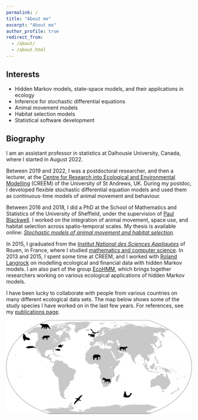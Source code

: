 ```yaml
---
permalink: /
title: "About me"
excerpt: "About me"
author_profile: true
redirect_from: 
  - /about/
  - /about.html
---
```


## Interests

- Hidden Markov models, state-space models, and their applications in ecology
- Inference for stochastic differential equations
- Animal movement models
- Habitat selection models
- Statistical software development

## Biography

I am an assistant professor in statistics at Dalhousie University, Canada, where I started in August 2022.

Between 2019 and 2022, I was a postdoctoral researcher, and then a lecturer, at the [Centre for Research into Ecological and Environmental Modelling](https://www.creem.st-andrews.ac.uk/) (CREEM) of the University of St Andrews, UK. During my postdoc, I developed flexible stochastic differential equation models and used them as continuous-time models of animal movement and behaviour.

Between 2016 and 2018, I did a PhD at the School of Mathematics and Statistics of the University of Sheffield, under the supervision of [Paul Blackwell](https://www.sheffield.ac.uk/maths/people/academic/paul-blackwell). I worked on the integration of animal movement, space use, and habitat selection across spatio-temporal scales. My thesis is available online: [_Stochastic models of animal movement and habitat selection_](http://etheses.whiterose.ac.uk/23688/1/TheoMichelot_PhD_thesis_April2019.pdf).

In 2015, I graduated from the [_Institut National des Sciences Appliqu&eacute;es_](https://en.wikipedia.org/wiki/Institut_national_des_sciences_appliqu%C3%A9es) of Rouen, in France, where I studied [mathematics and computer science](https://www.insa-rouen.fr/formation/specialites-ingenieurses/genie-mathematique/programme-de-la-specialite-genie-mathematique). In 2013 and 2015, I spent some time at CREEM, and I worked with [Roland Langrock](http://rolandlangrock.com/) on modelling ecological and financial data with hidden Markov models. I am also part of the group [EcoHMM](http://ecohmm.wixsite.com/ecohmm), which brings together researchers working on various ecological applications of hidden Markov models.

I have been lucky to collaborate with people from various countries on many different ecological data sets. The map below shows some of the study species I have worked on in the last few years. For references, see my [publications page](https://theomichelot.github.io/publications/).

![study map](/images/map.png)
